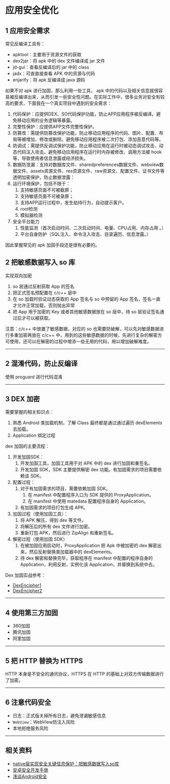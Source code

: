 # 应用安全优化

## 1 应用安全需求

常见反编译工具有：

- apktool：主要用于资源文件的获取
- dex2jar：将 apk 中的 dex 文件编译成 jar 文件
- jd-gui：查看反编译后的 jar 中的 class
- jadx：可直直接查看 APK 中的资源与代码
- enjarify：将 apk 反编译成 java 源码

如果不对 apk 进行加固，那么利用一些工具， apk 中的代码以及相关信息就很容易被反编译出来，从而引发一些安全性问题。在实际工作中，很多业务对安全有较高的要求，下面我在一个真实项目中遇到的安全需求：

1. 代码保护：应提供DEX、SO代码保护功能，防止APP应用程序被反编译。避免移动应用的业务逻辑等暴露。
2. 完整性保护：应提供APP文件完整性保护。
3. 防篡改：需提供防篡改保护功能，防止移动应用程序的代码、图片、配置、布局等被增加、修改或删除。避免移动应用程序被二次打包、添加恶意代码等。
4. 防调试：需提供反调试保护功能，防止移动应用在运行时被动态调试攻击、动态代码注入攻击。避免移动应用程序在运行时内存被修改、调用方法被 hook 等，导致使用者信息泄露或经济损失。
5. 数据防泄漏：支持对数据库文件、sharedpreferences数据文件、webview数据文件、assets资源文件、res资源文件、raw资源文、配置文件、证书文件等透明加密保护，防止数据泄露：
6. 运行环境保护，包括不限于：
   1. 支持敏感页面不可被截屏；
   2. 支持敏感页面不可被录屏；
   3. 支持APP运行过程中，发生劫持行为，自动提示客户。
   4. root检测
   5. 模拟器检测
7. 安全平台能力
   1. 性能监测（首次启动时间、二次启动时间、电量、CPU占用、内存占用 。）
   2. 平台自身防护（SQL注入、命令注入攻击、目录遍历、信息泄露。）

因此掌握常见的 apk 加固手段还是很有必要的。

## 2 把敏感数据写入 so 库

实现双向加密

1. so 层通过反射获取 App 的签名
2. 把正式签名预配置在 c/c++ 层中
3. 在 so 加载时验证动态获取的 App 签名与 so 中预留的 App 签名，签名一直才允许正常加载，否则抛出异常
4. 把 App 用于加密的 Key 或者其他敏感数据放在 so 层中，待 so 层验证签名通过后才可以被获取。

注意：c/c++ 中放置了敏感数据，对应的 so 也需要防破解，可以先对敏感数据进行多重加密再放在 c/c++ 中，用到的这些敏感数据的时候，先进行复杂的解密方可使用，还可以在解密的过程中增添一些无用的代码，用以增加破解难度。

---
## 2 混淆代码，防止反编译

使用 proguard 进行代码混淆

---
## 3 DEX 加密

需要掌握的相关知识点：

1. 熟悉 Android 类加载机制，了解 Class 最终都是通过通过遍历 dexElements 去加载。
2. Application 绑定过程

dex 加固的主要流程：

1. 开发加固SDK：
   1. 开发加固工具，加固工具用于对 APK 中的 dex 进行加固和重签名。
   2. 开发加固 SDK，SDK 主要提供解密 dex 功能。有加固需求的项目需要依赖该 SDK。
2. 配置过程：
   1. 对于有加固需求的项目，需要依赖加固 SDK。
      1. 在 manifest 中配置程序入口为 SDK 提供的 ProxyApplication。
      2. 在 manifest 中使用 matedata 配置程序自身的 Application。
   2. 有加固需求的项目打包生成 APK。
3. 加固过程（使用加固工具）：
   1. 将 APK 解压，得到 dex 等文件。
   2. 将解压后的所有 dex 文件进行加密。
   3. 重新打包 APK，然后进行 ZipAlign 和重新签名。
4. 解密过程（使用加固 SDK）
   1. 在被加固应用启动时，ProxyApplication 把 Apk 中被加密的 dex 解密出来，然后反射替换类加载器中的 dexElements。
   2. 待 dex 解密和替换完毕，获取程序在 manifest 中配置的程序自身的 Application，利用反射，实例化该 Application，并替换到系统中去。

Dex 加固实战参考：

- [DexEncipher1](../../00-Code/DNDexEncipher1/README.md)
- [DexEncipher2](../../00-Code/DNDexEncipher2/README.md)

---
## 4 使用第三方加固

- 360加固
- 腾讯加固
- 阿里加固

---
## 5 把 HTTP 替换为 HTTPS

HTTP 本身是不安全的通讯协议，HTTPS 在 HTTP 的基础上对双方传输数据进行了加密。

---
## 6 注意代码安全

- 日志：正式版关掉所有日志，避免泄漏敏感信息
- `WebView`：WebView防注入风险
- 本地拒绝服务风险

---
## 相关资料

- [native层实现安全关键信息保护：把敏感数据写入so库](http://www.jianshu.com/p/2576d064baf1)
- [安卓安全开发手册](http://www.jianshu.com/p/500f1fd13b9b)
- [浅谈Android安全](https://www.jianshu.com/p/fe0206f8be5b)
